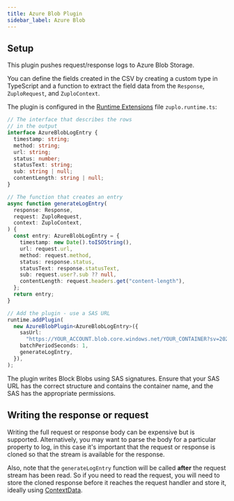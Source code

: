 ```yaml
---
title: Azure Blob Plugin
sidebar_label: Azure Blob
---
```


<EnterpriseFeature name="Custom logging" />

## Setup

This plugin pushes request/response logs to Azure Blob Storage.

You can define the fields created in the CSV by creating a custom type in
TypeScript and a function to extract the field data from the `Response`,
`ZuploRequest`, and `ZuploContext`.

The plugin is configured in the [Runtime Extensions](./runtime-extensions.md)
file `zuplo.runtime.ts`:

```ts
// The interface that describes the rows
// in the output
interface AzureBlobLogEntry {
  timestamp: string;
  method: string;
  url: string;
  status: number;
  statusText: string;
  sub: string | null;
  contentLength: string | null;
}

// The function that creates an entry
async function generateLogEntry(
  response: Response,
  request: ZuploRequest,
  context: ZuploContext,
) {
  const entry: AzureBlobLogEntry = {
    timestamp: new Date().toISOString(),
    url: request.url,
    method: request.method,
    status: response.status,
    statusText: response.statusText,
    sub: request.user?.sub ?? null,
    contentLength: request.headers.get("content-length"),
  };
  return entry;
}

// Add the plugin - use a SAS URL
runtime.addPlugin(
  new AzureBlobPlugin<AzureBlobLogEntry>({
    sasUrl:
      "https://YOUR_ACCOUNT.blob.core.windows.net/YOUR_CONTAINER?sv=2022-11-02&ss=b&srt=co&sp=wactfx&se=2045-11-17T13:50:53Z&st=2024-11-17T05:50:53Z&spr=https&sig=YOUR_SIG",
    batchPeriodSeconds: 1,
    generateLogEntry,
  }),
);
```

The plugin writes Block Blobs using SAS signatures. Ensure that your SAS URL has
the correct structure and contains the container name, and the SAS has the
appropriate permissions.

## Writing the response or request

Writing the full request or response body can be expensive but is supported.
Alternatively, you may want to parse the body for a particular property to log,
in this case it's important that the request or response is cloned so that the
stream is available for the response.

Also, note that the `generateLogEntry` function will be called **after** the
request stream has been read. So if you need to read the request, you will need
to store the cloned response before it reaches the request handler and store it,
ideally using [ContextData](./context-data.md).
